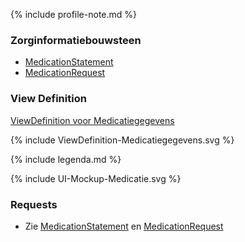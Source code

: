 {% include profile-note.md %}

### Zorginformatiebouwsteen

* [MedicationStatement](StructureDefinition-MedicationStatement.html#zorginformatiebouwsteen) 
* [MedicationRequest](StructureDefinition-MedicationRequest.html#zorginformatiebouwsteen)

### View Definition

[ViewDefinition voor Medicatiegegevens](ViewDefinition-Medicatiegegevens.json)

<div>
{% include ViewDefinition-Medicatiegegevens.svg %}
</div>

{% include legenda.md %}

<div>
{% include UI-Mockup-Medicatie.svg %}
</div>

### Requests

* Zie [MedicationStatement](StructureDefinition-MedicationStatement.html#request) en [MedicationRequest](StructureDefinition-MedicationRequest.html#request)